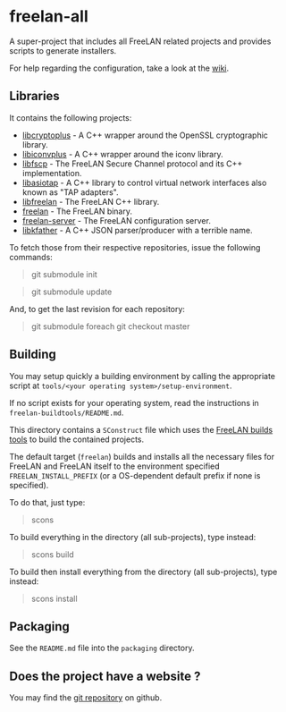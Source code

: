 freelan-all
===========

A super-project that includes all FreeLAN related projects and provides scripts to generate installers.

For help regarding the configuration, take a look at the [wiki](https://github.com/freelan-developers/freelan-all/wiki).

Libraries
---------

It contains the following projects:

 - [libcryptoplus](https://github.com/freelan-developers/libcryptoplus) - A C++ wrapper around the OpenSSL cryptographic library.
 - [libiconvplus](https://github.com/freelan-developers/libiconvplus) - A C++ wrapper around the iconv library.
 - [libfscp](https://github.com/freelan-developers/libfscp) - The FreeLAN Secure Channel protocol and its C++ implementation.
 - [libasiotap](https://github.com/freelan-developers/libasiotap) - A C++ library to control virtual network interfaces also known as "TAP adapters".
 - [libfreelan](https://github.com/freelan-developers/libfreelan) - The FreeLAN C++ library.
 - [freelan](https://github.com/freelan-developers/freelan) - The FreeLAN binary.
 - [freelan-server](https://github.com/freelan-developers/freelan-server) - The FreeLAN configuration server.
 - [libkfather](https://github.com/freelan-developers/libkfather) - A C++ JSON parser/producer with a terrible name.

To fetch those from their respective repositories, issue the following commands:

> git submodule init

> git submodule update

And, to get the last revision for each repository:

> git submodule foreach git checkout master

Building
--------

You may setup quickly a building environment by calling the appropriate script at `tools/<your operating system>/setup-environment`.

If no script exists for your operating system, read the instructions in `freelan-buildtools/README.md`.

This directory contains a `SConstruct` file which uses the [FreeLAN builds tools](https://github.com/freelan-developers/freelan-buildtools) to build the contained projects.

The default target (`freelan`) builds and installs all the necessary files for FreeLAN and FreeLAN itself to the environment specified `FREELAN_INSTALL_PREFIX` (or a OS-dependent default prefix if none is specified).

To do that, just type:

> scons

To build everything in the directory (all sub-projects), type instead:

> scons build

To build then install everything from the directory (all sub-projects), type instead:

> scons install

Packaging
----------

See the `README.md` file into the `packaging` directory.

Does the project have a website ?
---------------------------------

You may find the [git repository](https://github.com/freelan-developers/freelan-all) on github.

